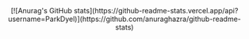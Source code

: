 <div align="center">
  [![Anurag's GitHub stats](https://github-readme-stats.vercel.app/api?username=ParkDyel)](https://github.com/anuraghazra/github-readme-stats)
</div>
